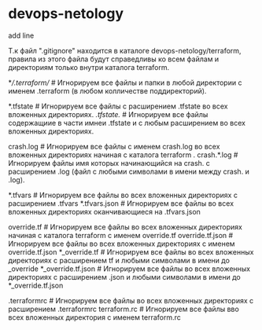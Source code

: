 # devops-netology

add line

Т.к файл ".gitignore" находится в каталоге devops-netology/terraform,
правила из этого файла будут справедливы ко всем файлам и директориям только внутри каталога terraform.
 
**/.terraform/*		# Игнорируем все файлы и папки в любой директории с именем .terraform (в любом колличестве поддиректорий).

*.tfstate		# Игнорируем все файлы c расширением .tfstate во всех вложенных директориях.
*.tfstate.*		# Игнорируем все файлы содержащиие в части имнеи .tfstate и с любым расширением во всех вложенных директориях.  

crash.log		# Игнорируем все файлы с именем crash.log во всех вложенных директориях начиная с каталога terraform . 
crash.*.log		# Игнорируем файлы имя которых начинающийся на crash. с расширением .log (файл с любыми символами в имени между crash. и .log).

*.tfvars		# Игнорируем все файлы во всех вложенных директориях c расширением .tfvars
*.tfvars.json		# Игнорируем все файлы во всех вложенных директориях оканчивающиеся на .tfvars.json

override.tf		# Игнорируем все файлы во всех вложенных директориях начиная с каталога terraform с именем override.tf
override.tf.json	# Игнорируем все файлы во всех вложенных директориях с именем override.tf.json
*_override.tf		# Игнорируем все файлы во всех вложенных директориях с расширением tf и любыми символами в имени до _override
*_override.tf.json	# Игнорируем все файлы во всех вложенных директориях с расширением .json и любыми символами в имени до *_override.tf.json

.terraformrc		# Игнорируем все файлы во всех вложенных директориях с расширением .terraformrc
terraform.rc		# Игнорируем все файлы вво всех вложенных директория с именем terraform.rc
